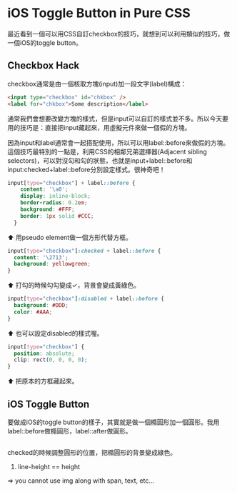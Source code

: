 # iOS Toggle Button in Pure CSS

最近看到一個可以用CSS自訂checkbox的技巧，就想到可以利用類似的技巧，做一個iOS的toggle button。

## Checkbox Hack

checkbox通常是由一個核取方塊(input)加一段文字(label)構成：

~~~html
<input type="checkbox" id="chkbox" />
<label for="chkbox">Some description</label>
~~~

通常我們會想要改變方塊的樣式，但是input可以自訂的樣式並不多。所以今天要用的技巧是：直接把input藏起來，用虛擬元件來做一個假的方塊。

因為input和label通常會一起搭配使用，所以可以用label::before來做假的方塊。這個技巧最特別的一點是，利用CSS的相鄰兄弟選擇器(Adjacent sibling selectors)，可以對沒勾和勾的狀態，也就是input+label::before和input:checked+label::before分別設定樣式。很神奇吧！

~~~css
input[type="checkbox"] + label::before {
    content: '\a0';
    display: inline-block;
    border-radius: 0.2em;
    background: #FFF;
    border: 1px solid #CCC;
  }
~~~

⬆︎ 用pseudo element做一個方形代替方框。

~~~css
input[type="checkbox"]:checked + label::before {
  content: '\2713';
  background: yellowgreen;
}
~~~

⬆︎ 打勾的時候勾勾變成✓，背景會變成黃綠色。

~~~css
input[type="checkbox"]:disabled + label::before {
  background: #DDD;
  color: #AAA;
}
~~~

⬆︎ 也可以設定disabled的樣式喔。

~~~css
input[type="checkbox"] {
  position: absolute;
  clip: rect(0, 0, 0, 0);
}
~~~
⬆︎ 把原本的方框藏起來。

## iOS Toggle Button

要做成iOS的toggle button的樣子，其實就是做一個橢圓形加一個圓形。我用label::before做橢圓形，label::after做圓形。

~~~css

~~~

checked的時候調整圓形的位置，把橢圓形的背景變成綠色。


1. line-height == height

=> you cannot use img along with span, text, etc...